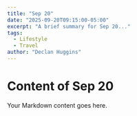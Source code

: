 ```yaml
---
title: "Sep 20"
date: "2025-09-20T09:15:00-05:00"
excerpt: "A brief summary for Sep 20..."
tags:
  - Lifestyle
  - Travel
author: "Declan Huggins"
---
```


# Content of Sep 20

Your Markdown content goes here.
